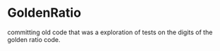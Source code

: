 # GoldenRatio
committing old code that was a exploration of tests on the digits of the golden ratio code. 
